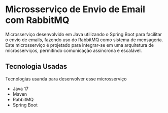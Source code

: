 # Microsserviço de Envio de Email com RabbitMQ 

Microsserviço desenvolvido em Java utilizando o Spring Boot para facilitar o envio de emails, fazendo uso do RabbitMQ como sistema de mensageria. Este microsserviço é projetado para integrar-se em uma arquitetura de microsserviços, permitindo comunicação assíncrona e escalável.

## Tecnologia Usadas 

Tecnologias usanda para desenvolver esse microsserviço

- Java 17
- Maven
- RabbitMQ
- Spring Boot
